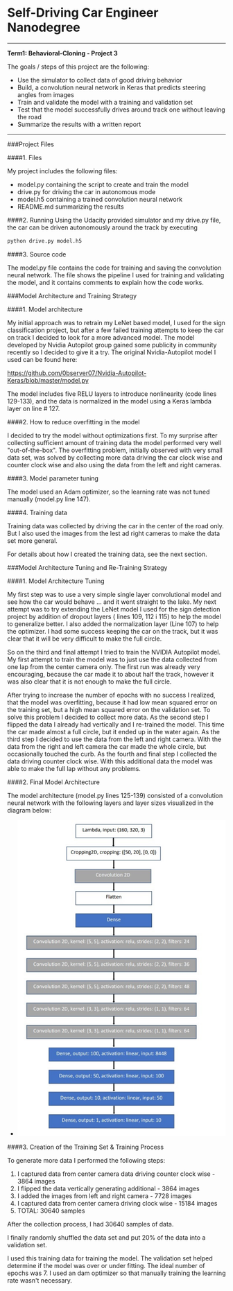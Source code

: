 # Self-Driving Car Engineer Nanodegree

------

**Term1: Behavioral-Cloning - Project 3**

The goals / steps of this project are the following:
* Use the simulator to collect data of good driving behavior
* Build, a convolution neural network in Keras that predicts steering angles from images
* Train and validate the model with a training and validation set
* Test that the model successfully drives around track one without leaving the road
* Summarize the results with a written report


[//]: # "Image References"

[image1]: ./examples/placeholder.png "Model Visualization"
[image2]: ./examples/placeholder.png "Grayscaling"
[image3]: ./examples/placeholder_small.png "Recovery Image"
[image4]: ./examples/placeholder_small.png "Recovery Image"
[image5]: ./examples/placeholder_small.png "Recovery Image"
[image6]: ./examples/placeholder_small.png "Normal Image"
[image7]: ./examples/placeholder_small.png "Flipped Image"

---
###Project Files 

####1. Files

My project includes the following files:
* model.py containing the script to create and train the model
* drive.py for driving the car in autonomous mode
* model.h5 containing a trained convolution neural network 
* README.md  summarizing the results

####2. Running
Using the Udacity provided simulator and my drive.py file, the car can be driven autonomously around the track by executing 
```sh
python drive.py model.h5
```

####3. Source code

The model.py file contains the code for training and saving the convolution neural network. The file shows the pipeline I used for training and validating the model, and it contains comments to explain how the code works.

###Model Architecture and Training Strategy

####1. Model architecture

My initial approach was to retrain my LeNet based model, I used for the sign classification project, but after a few failed training attempts to keep the car on track I decided to look for a more advanced model. The model developed by Nvidia Autopilot group gained some publicity in community recently so I decided to give it a try. The original Nvidia-Autopilot model I used can be found here:

https://github.com/0bserver07/Nvidia-Autopilot-Keras/blob/master/model.py

The model includes five RELU layers to introduce nonlinearity (code lines 129-133), and the data is normalized in the model using a Keras lambda layer on line # 127. 

####2. How to reduce overfitting in the model

I decided to try the model without optimizations first.  To my surprise after collecting sufficient amount of training data the model performed very well "out-of-the-box". The overfitting problem, initially observed with very small data set, was solved by collecting more data driving the car clock wise and  counter clock wise and also using the data from the left and right cameras. 

####3. Model parameter tuning

The model used an Adam optimizer, so the learning rate was not tuned manually (model.py line 147).

####4. Training data

Training data was collected by driving the car in the center of the road only. But I also used the images from the lest ad right cameras to make the data set more general.

For details about how I created the training data, see the next section. 

###Model Architecture Tuning and Re-Training Strategy

####1. Model Architecture Tuning

My first step was to use a very simple single layer convolutional model and see how the car would behave ... and it went straight to the lake. My next attempt was to try extending the LeNet model I used for the sign detection project by addition of dropout layers ( lines 109, 112 i 115) to help the model to generalize better. I also added the normalization layer (Line 107) to help the optimizer. I had some success keeping the car on the track, but it was clear that it will be very difficult to make the full circle. 

So on the third and final attempt I tried  to train the NVIDIA Autopilot model. My first attempt to train the model was to just use the data collected from one lap from the center camera only.  The first run was already very encouraging, because the car made it to about half the track, however it was also clear that it is not enough to make the full circle.  

After trying to increase the number of epochs with no success I realized, that the model was overfitting, because it had low mean squared error on the training set, but a high mean squared error on the validation set. To solve this problem I decided to collect more data. As the second step I flipped the data I already had vertically and I re-trained the model. This time the car made almost a full circle, but it ended up in the water again. As the third step I decided to use the data from the left and right camera. With the data from the right and left camera the car made the whole circle, but occasionally touched the curb. As the fourth and final step I collected the data driving counter clock wise. With this additional data  the model was able to  make the full lap without any problems.  



####2. Final Model Architecture

The model architecture (model.py lines 125-139) consisted of a convolution neural network with the following layers and layer sizes visualized in the diagram below:

- ![alt text][image1]


####3. Creation of the Training Set & Training Process

To generate more data I performed the following steps:

1. I captured data from center camera data driving counter clock wise - 3864 images
2. I flipped the data vertically generating additional - 3864 images
3. I added the images from left and right camera - 7728 images
4. I captured data from center camera driving clock wise - 15184 images
5. TOTAL:  30640 samples

After the collection process, I had 30640 samples of data.


I finally randomly shuffled the data set and put 20% of the data into a validation set. 

I used this training data for training the model. The validation set helped determine if the model was over or under fitting. The ideal number of epochs was 7.  I used an dam optimizer so that manually training the learning rate wasn't necessary.
